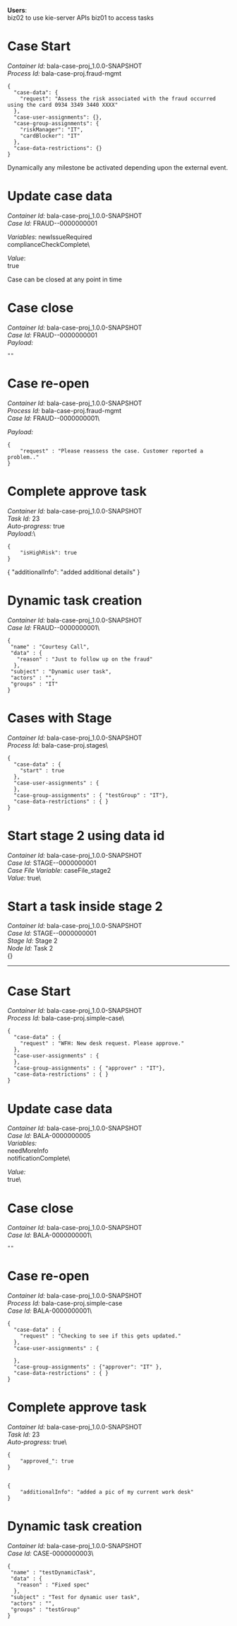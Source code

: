 
**Users**:  
biz02 to use kie-server APIs
biz01 to access tasks

Case Start
============

*Container Id:* bala-case-proj_1.0.0-SNAPSHOT\
*Process Id:* bala-case-proj.fraud-mgmt

    {
      "case-data": {
        "request": "Assess the risk associated with the fraud occurred using the card 0934 3349 3440 XXXX"
      },
      "case-user-assignments": {},
      "case-group-assignments": {
        "riskManager": "IT",
        "cardBlocker": "IT"
      },
      "case-data-restrictions": {}
    }

Dynamically any milestone be activated depending upon the external event.

Update case data
==================

*Container Id:* bala-case-proj_1.0.0-SNAPSHOT\
*Case Id:* FRAUD--0000000001

*Variables*:
newIssueRequired\
complianceCheckComplete\

*Value*:\
true

Case can be closed at any point in time

Case close
===========

*Container Id:* bala-case-proj_1.0.0-SNAPSHOT\
*Case Id:* FRAUD--0000000001\
*Payload:*

    ""


Case re-open
===============

*Container Id:* bala-case-proj_1.0.0-SNAPSHOT\
*Process Id:* bala-case-proj.fraud-mgmt\
*Case Id:* FRAUD--0000000001\

*Payload:*

    {
        "request" : "Please reassess the case. Customer reported a problem.."
    }

Complete approve task
=======================
*Container Id:* bala-case-proj_1.0.0-SNAPSHOT\
*Task Id:* 23\
*Auto-progress:* true\
*Payload:*\

    {
        "isHighRisk": true
    }

{
    "additionalInfo": "added additional details"
}


Dynamic task creation
=======================

*Container Id:* bala-case-proj_1.0.0-SNAPSHOT\
*Case Id:* FRAUD--0000000001\

    {
     "name" : "Courtesy Call",
     "data" : {
       "reason" : "Just to follow up on the fraud"
      },
     "subject" : "Dynamic user task",
     "actors" : "",
     "groups" : "IT"
    }

Cases with Stage
=================
*Container Id:* bala-case-proj_1.0.0-SNAPSHOT\
*Process Id:* bala-case-proj.stages\

    {
      "case-data" : {
        "start" : true
      },
      "case-user-assignments" : {
      },
      "case-group-assignments" : { "testGroup" : "IT"},
      "case-data-restrictions" : { }
    }


Start stage 2 using data id
============================
*Container Id:* bala-case-proj_1.0.0-SNAPSHOT\
*Case Id:* STAGE--0000000001\
*Case File Variable:* caseFile_stage2\
*Value:* true\


Start a task inside stage 2
==============================
*Container Id:* bala-case-proj_1.0.0-SNAPSHOT\
*Case Id:* STAGE--0000000001\
*Stage Id:* Stage 2\
*Node Id:* Task 2\
{}


***************************************************************************************

Case Start
============

*Container Id:* bala-case-proj_1.0.0-SNAPSHOT\
*Process Id:* bala-case-proj.simple-case\

    {
      "case-data" : {
        "request" : "WFH: New desk request. Please approve."
      },
      "case-user-assignments" : {
      },
      "case-group-assignments" : { "approver" : "IT"},
      "case-data-restrictions" : { }
    }

Update case data
==================

*Container Id:* bala-case-proj_1.0.0-SNAPSHOT\
*Case Id:* BALA-0000000005\
*Variables:* \
needMoreInfo\
notificationComplete\

*Value:* \
true\

Case close
===========

*Container Id:* bala-case-proj_1.0.0-SNAPSHOT\
*Case Id:* BALA-0000000001\

    ""


Case re-open
===============

*Container Id:* bala-case-proj_1.0.0-SNAPSHOT\
*Process Id:* bala-case-proj.simple-case\
*Case Id:* BALA-0000000001\

    {
      "case-data" : {
        "request" : "Checking to see if this gets updated."
      },
      "case-user-assignments" : {
    
      },
      "case-group-assignments" : {"approver": "IT" },
      "case-data-restrictions" : { }
    }

Complete approve task
=======================
*Container Id:* bala-case-proj_1.0.0-SNAPSHOT\
*Task Id:* 23\
*Auto-progress:* true\

    {
        "approved_": true
    }


    {
        "additionalInfo": "added a pic of my current work desk"
    }


Dynamic task creation
=======================

*Container Id:* bala-case-proj_1.0.0-SNAPSHOT\
*Case Id:* CASE-0000000003\

    {
     "name" : "testDynamicTask",
     "data" : {
       "reason" : "Fixed spec"
      },
     "subject" : "Test for dynamic user task",
     "actors" : "",
     "groups" : "testGroup"
    }




